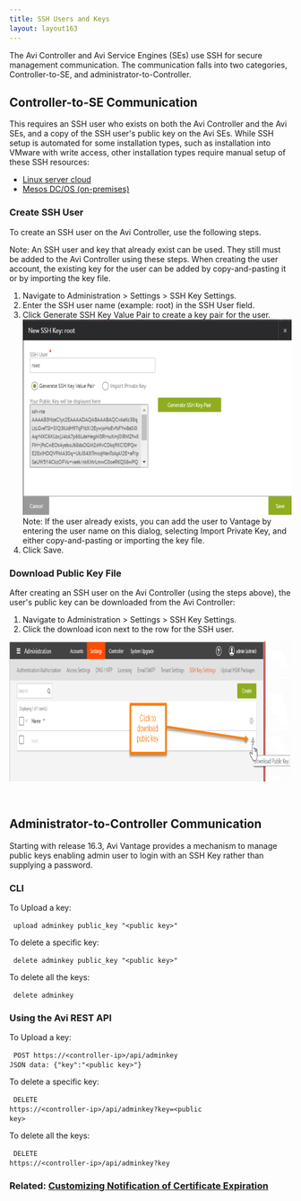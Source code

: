 ```yaml
---
title: SSH Users and Keys
layout: layout163
---
```

The Avi Controller and Avi Service Engines (SEs) use SSH for secure management communication. The communication falls into two categories, Controller-to-SE, and administrator-to-Controller.

## Controller-to-SE Communication

This requires an SSH user who exists on both the Avi Controller and the Avi SEs, and a copy of the SSH user's public key on the Avi SEs. While SSH setup is automated for some installation types, such as installation into VMware with write access, other installation types require manual setup of these SSH resources:

* <a href="/docs/16.3/public-key-management-on-se-hosts">Linux server cloud</a>
* <a href="/docs/16.3/installing-avi-vantage-with-mesosphere-dcos-on-premises">Mesos DC/OS (on-premises)</a> 

### Create SSH User

To create an SSH user on the Avi Controller, use the following steps.

Note: An SSH user and key that already exist can be used. They still must be added to the Avi Controller using these steps. When creating the user account, the existing key for the user can be added by copy-and-pasting it or by importing the key file.
<ol> 
 <li>Navigate to Administration &gt; Settings &gt; SSH Key Settings.</li> 
 <li>Enter the SSH user name (example: root) in the SSH User field.</li> 
 <li>Click Generate SSH Key Value Pair to create a key pair for the user.<br> <a href="img/sshuser-create.png"><img class="alignnone size-full wp-image-10511" src="img/sshuser-create.png" alt="sshuser-create" width="638" height="348"></a>Note: If the user already exists, you can add the user to Vantage by entering the user name on this dialog, selecting Import Private Key, and either copy-and-pasting or importing the key file.</li> 
 <li>Click Save.</li> 
</ol> 

### Download Public Key File

After creating an SSH user on the Avi Controller (using the steps above), the user's public key can be downloaded from the Avi Controller:
<ol> 
 <li>Navigate to Administration &gt; Settings &gt; SSH Key Settings.</li> 
 <li>Click the download icon next to the row for the SSH user.</li> 
</ol> 

<a name="ssh-key-based-controller-login"></a>
<a href="img/Ctlr-sshuser-copykey-3b.png"><img class="alignnone size-full wp-image-10512" src="img/Ctlr-sshuser-copykey-3b.png" alt="Ctlr-sshuser-copykey-3b" width="908" height="249"></a>

 

## Administrator-to-Controller Communication

Starting with release 16.3, Avi Vantage provides a mechanism to manage public keys enabling admin user to login with an SSH Key rather than supplying a password.  

### **CLI**

To Upload a key:

<code>     upload adminkey public_key "&lt;public key&gt;"</code>

To delete a specific key:

<code>     delete adminkey public_key "&lt;public key&gt;"</code>

To delete all the keys:

<code>     delete adminkey</code>

### Using the Avi REST API

To Upload a key:

<code>     POST https://&lt;controller-ip&gt;/api/adminkey</code>
<code>     JSON data: {"key":"&lt;public key&gt;"}</code>

To delete a specific key:

<code>     DELETE https://&lt;controller-ip&gt;/api/adminkey?key=&lt;public key&gt;</code>

To delete all the keys:

<code>     DELETE https://&lt;controller-ip&gt;/api/adminkey?key</code>

### Related: <a href="/docs/16.3/customizing-notification-of-certificate-expiration">Customizing Notification of Certificate Expiration</a>

